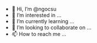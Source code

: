 - 👋 Hi, I’m @ngocsu
- 👀 I’m interested in ...
- 🌱 I’m currently learning ...
- 💞️ I’m looking to collaborate on ...
- 📫 How to reach me ...

<!---
ngocsu/ngocsu is a ✨ special ✨ repository because its `README.md` (this file) appears on your GitHub profile.
You can click the Preview link to take a look at your changes.
--->
